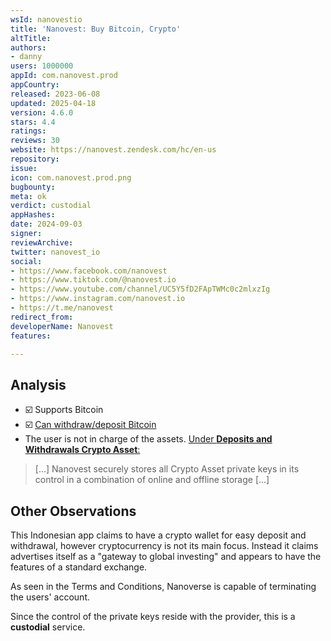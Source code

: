 ```yaml
---
wsId: nanovestio
title: 'Nanovest: Buy Bitcoin, Crypto'
altTitle: 
authors:
- danny
users: 1000000
appId: com.nanovest.prod
appCountry: 
released: 2023-06-08
updated: 2025-04-18
version: 4.6.0
stars: 4.4
ratings: 
reviews: 30
website: https://nanovest.zendesk.com/hc/en-us
repository: 
issue: 
icon: com.nanovest.prod.png
bugbounty: 
meta: ok
verdict: custodial
appHashes: 
date: 2024-09-03
signer: 
reviewArchive: 
twitter: nanovest_io
social:
- https://www.facebook.com/nanovest
- https://www.tiktok.com/@nanovest.io
- https://www.youtube.com/channel/UC5Y5fD2FApTWMc0c2mlxzIg
- https://www.instagram.com/nanovest.io
- https://t.me/nanovest
redirect_from: 
developerName: Nanovest
features: 

---
```


## Analysis

- ☑️ Supports Bitcoin
- ☑️ [Can withdraw/deposit Bitcoin](https://nanovest.zendesk.com/hc/en-us/articles/19621006280089-How-do-I-withdraw-crypto-assets-on-nanovest)
- The user is not in charge of the assets. [Under __Deposits and Withdrawals Crypto Asset__:](https://www.nanovest.io/en/terms-conditions/)

> [...] Nanovest securely stores all Crypto Asset private keys in its control in a combination of online and offline storage [...]


## Other Observations

This Indonesian app claims to have a crypto wallet for easy deposit and withdrawal, however cryptocurrency is not its main focus. Instead it claims advertises itself as a "gateway to global investing" and appears to have the features of a standard exchange. 

As seen in the Terms and Conditions, Nanoverse is capable of terminating the users' account.

Since the control of the private keys reside with the provider, this is a **custodial** service.

